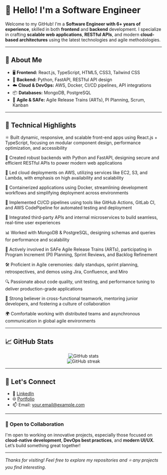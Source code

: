 # 👋 Hello! I'm a Software Engineer

Welcome to my GitHub! I'm a **Software Engineer with 6+ years of experience**, skilled in both **frontend** and **backend** development. I specialize in crafting **scalable web applications**, **RESTful APIs**, and modern **cloud-based architectures** using the latest technologies and agile methodologies.

---

## 🧠 About Me

- 🖥️ **Frontend:** React.js, TypeScript, HTML5, CSS3, Tailwind CSS  
- 🐍 **Backend:** Python, FastAPI, RESTful API design  
- ☁️ **Cloud & DevOps:** AWS, Docker, CI/CD pipelines, API integrations  
- 📦 **Databases:** MongoDB, PostgreSQL  
- 🔄 **Agile & SAFe:** Agile Release Trains (ARTs), PI Planning, Scrum, Kanban  

---

## 🔧 Technical Highlights

⚛️ Built dynamic, responsive, and scalable front-end apps using React.js + TypeScript, focusing on modular component design, performance optimization, and accessibility

🧠 Created robust backends with Python and FastAPI, designing secure and efficient RESTful APIs to power modern web applications

🚀 Led cloud deployments on AWS, utilizing services like EC2, S3, and Lambda, with emphasis on high availability and scalability

🐳 Containerized applications using Docker, streamlining development workflows and simplifying deployment across environments

🔁 Implemented CI/CD pipelines using tools like GitHub Actions, GitLab CI, and AWS CodePipeline for automated testing and deployment

📡 Integrated third-party APIs and internal microservices to build seamless, real-time user experiences

📊 Worked with MongoDB & PostgreSQL, designing schemas and queries for performance and scalability

📆 Actively involved in SAFe Agile Release Trains (ARTs), participating in Program Increment (PI) Planning, Sprint Reviews, and Backlog Refinement

🛠️ Proficient in Agile ceremonies: daily standups, sprint planning, retrospectives, and demos using Jira, Confluence, and Miro

🔍 Passionate about code quality, unit testing, and performance tuning to deliver production-grade applications

🤝 Strong believer in cross-functional teamwork, mentoring junior developers, and fostering a culture of collaboration

🌍 Comfortable working with distributed teams and asynchronous communication in global agile environments

---

## 📈 GitHub Stats

<p align="center">
  <img src="https://github-readme-stats.vercel.app/api?username=your-github-username&show_icons=true&theme=tokyonight" alt="GitHub stats" />
  <br />
  <img src="https://github-readme-streak-stats.herokuapp.com/?user=your-github-username&theme=tokyonight" alt="GitHub streak" />
</p>

---

## 🤝 Let's Connect

- 💼 [LinkedIn](https://www.linkedin.com/in/your-link/)  
- 🌐 [Portfolio](https://yourportfolio.com)  
- 📫 Email: your.email@example.com  

---

### 🚀 Open to Collaboration

I'm open to working on innovative projects, especially those focused on **cloud-native development**, **DevOps best practices**, and **modern UI/UX**. Let’s build something great together!

---

_Thanks for visiting! Feel free to explore my repositories and ⭐️ any projects you find interesting._

